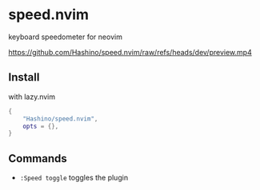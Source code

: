 # speed.nvim
keyboard speedometer for neovim

https://github.com/Hashino/speed.nvim/raw/refs/heads/dev/preview.mp4

## Install

with lazy.nvim
```lua
{
    "Hashino/speed.nvim",
    opts = {},
}
```

## Commands
- `:Speed toggle` toggles the plugin

